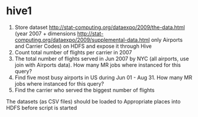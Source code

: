 # hive1
1.	Store dataset http://stat-computing.org/dataexpo/2009/the-data.html (year 2007 + dimensions http://stat-computing.org/dataexpo/2009/supplemental-data.html only Airports and Carrier Codes) on HDFS and expose it through Hive 
2.	Count total number of flights per carrier in 2007
3.	The total number of flights served in Jun 2007 by NYC (all airports, use join with Airports data). How many MR jobs where instanced for this query?
4.	Find five most busy airports in US during Jun 01 - Aug 31. How many MR jobs where instanced for this query?
5.	Find the carrier who served the biggest number of flights

The datasets (as CSV files) should be loaded to Appropriate places into HDFS before script is started
